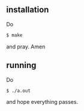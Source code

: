 ## installation

Do

```bash
$ make
```

and pray. Amen

## running

Do

```bash
$ ./a.out
```

and hope everything passes.

